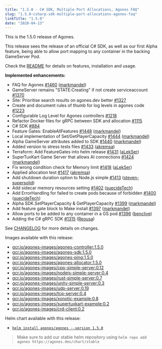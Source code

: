 ```yaml
---
title: "1.5.0 - C# SDK, Multiple Port Allocations, Agones FAQ"
slug: "1.5.0-csharp-sdk-multiple-port-allocations-agones-faq"
linkTitle: "1.5.0"
date: "2020-04-13"
---
```


This is the 1.5.0 release of Agones.

This release sees the release of an official C# SDK, as well as our first Alpha feature, being able to allow port
mapping to any container in the backing GameServer Pod.

Check the <a href="https://github.com/googleforgames/agones/tree/release-1.5.0" >README</a> for details on features, installation and usage.

**Implemented enhancements:**

- FAQ for Agones [\#1460](https://github.com/googleforgames/agones/pull/1460) ([markmandel](https://github.com/markmandel))
- GameServer remains "STATE:Creating" if not create serviceaccount [\#1370](https://github.com/googleforgames/agones/issues/1370)
- Site: Prioritise search results on agones.dev better [\#1327](https://github.com/googleforgames/agones/issues/1327)
- Create and document rules of thumb for log levels in agones code [\#1223](https://github.com/googleforgames/agones/issues/1223)
- Configurable Log Level for Agones controllers [\#1218](https://github.com/googleforgames/agones/issues/1218)
- Refactor Docker files for gRPC between SDK and allocation [\#1115](https://github.com/googleforgames/agones/issues/1115)
- C\# SDK [\#884](https://github.com/googleforgames/agones/issues/884)
- Feature Gates: EnableAllFeatures [\#1448](https://github.com/googleforgames/agones/pull/1448) ([markmandel](https://github.com/markmandel))
- Local implementation of Set/GetPlayerCapacity [\#1444](https://github.com/googleforgames/agones/pull/1444) ([markmandel](https://github.com/markmandel))
- Alpha GameServer attributes added to SDK [\#1440](https://github.com/googleforgames/agones/pull/1440) ([markmandel](https://github.com/markmandel))
- Added version to stress tests files [\#1433](https://github.com/googleforgames/agones/pull/1433) ([akremsa](https://github.com/akremsa))
- Terraform: Add FeatureGates into helm release [\#1431](https://github.com/googleforgames/agones/pull/1431) ([aLekSer](https://github.com/aLekSer))
- SuperTuxKart Game Server that allows AI connections [\#1424](https://github.com/googleforgames/agones/pull/1424) ([markmandel](https://github.com/markmandel))
- Fix wrong condition check for Memory limit [\#1418](https://github.com/googleforgames/agones/pull/1418) ([aLekSer](https://github.com/aLekSer))
- Applied allocation test [\#1417](https://github.com/googleforgames/agones/pull/1417) ([akremsa](https://github.com/akremsa))
- Add shutdown duration option to Node.js simple  [\#1413](https://github.com/googleforgames/agones/pull/1413) ([steven-supersolid](https://github.com/steven-supersolid))
- Add sidecar memory resources setting [\#1402](https://github.com/googleforgames/agones/pull/1402) ([suecideTech](https://github.com/suecideTech))
- Add ErrorHandling for failed to create pods because of forbidden [\#1400](https://github.com/googleforgames/agones/pull/1400) ([suecideTech](https://github.com/suecideTech))
- Alpha SDK.SetPlayerCapacity & GetPlayerCapacity [\#1399](https://github.com/googleforgames/agones/pull/1399) ([markmandel](https://github.com/markmandel))
- Add feature gate block to Make install [\#1397](https://github.com/googleforgames/agones/pull/1397) ([markmandel](https://github.com/markmandel))
- Allow ports to be added to any container in a GS pod [\#1396](https://github.com/googleforgames/agones/pull/1396) ([benclive](https://github.com/benclive))
- Adding the C\# gRPC SDK [\#1315](https://github.com/googleforgames/agones/pull/1315) ([Reousa](https://github.com/Reousa))

See <a href="https://github.com/googleforgames/agones/blob/release-1.5.0/CHANGELOG.md" >CHANGELOG</a> for more details on changes.

Images available with this release:

- [gcr.io/agones-images/agones-controller:1.5.0](https://gcr.io/agones-images/agones-controller:1.5.0)
- [gcr.io/agones-images/agones-sdk:1.5.0](https://gcr.io/agones-images/agones-sdk:1.5.0)
- [gcr.io/agones-images/agones-ping:1.5.0](https://gcr.io/agones-images/agones-ping:1.5.0)
- [gcr.io/agones-images/agones-allocator:1.5.0](https://gcr.io/agones-images/agones-allocator:1.5.0)
- [gcr.io/agones-images/cpp-simple-server:0.12](https://gcr.io/agones-images/cpp-simple-server:0.12)
- [gcr.io/agones-images/nodejs-simple-server:0.4](https://gcr.io/agones-images/nodejs-simple-server:0.4)
- [gcr.io/agones-images/rust-simple-server:0.7](https://gcr.io/agones-images/rust-simple-server:0.7)
- [gcr.io/agones-images/unity-simple-server:0.3](https://gcr.io/agones-images/unity-simple-server:0.3)
- [gcr.io/agones-images/udp-server:0.19](https://gcr.io/agones-images/udp-server:0.19)
- [gcr.io/agones-images/tcp-server:0.4](https://gcr.io/agones-images/tcp-server:0.4)
- [gcr.io/agones-images/xonotic-example:0.8](https://gcr.io/agones-images/xonotic-example:0.8)
- [gcr.io/agones-images/supertuxkart-example:0.2](https://gcr.io/agones-images/supertuxkart-example:0.2)
- [gcr.io/agones-images/crd-client:0.2](https://gcr.io/agones-images/crd-client:0.2)

Helm chart available with this release:

- <a href="https://agones.dev/chart/stable/agones-1.5.0.tgz" >
  <code>helm install agones/agones --version 1.5.0</code></a>

> Make sure to add our stable helm repository using `helm repo add agones https://agones.dev/chart/stable`
